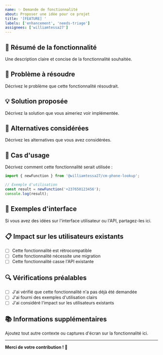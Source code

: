 ```yaml
---
name: ✨ Demande de fonctionnalité
about: Proposer une idée pour ce projet
title: '[FEATURE] '
labels: ['enhancement', 'needs-triage']
assignees: ['williamtessa27']
---
```


## 🎯 Résumé de la fonctionnalité

Une description claire et concise de la fonctionnalité souhaitée.

## 🚀 Problème à résoudre

Décrivez le problème que cette fonctionnalité résoudrait.

## 💡 Solution proposée

Décrivez la solution que vous aimeriez voir implémentée.

## 🔄 Alternatives considérées

Décrivez les alternatives que vous avez considérées.

## 📱 Cas d'usage

Décrivez comment cette fonctionnalité serait utilisée :

```typescript
import { newFunction } from '@williamtessa27/cm-phone-lookup';

// Exemple d'utilisation
const result = newFunction('+237650123456');
console.log(result);
```

## 🎨 Exemples d'interface

Si vous avez des idées sur l'interface utilisateur ou l'API, partagez-les ici.

## 📋 Impact sur les utilisateurs existants

- [ ] Cette fonctionnalité est rétrocompatible
- [ ] Cette fonctionnalité nécessite une migration
- [ ] Cette fonctionnalité casse l'API existante

## 🔍 Vérifications préalables

- [ ] J'ai vérifié que cette fonctionnalité n'a pas déjà été demandée
- [ ] J'ai fourni des exemples d'utilisation clairs
- [ ] J'ai considéré l'impact sur les utilisateurs existants

## 📚 Informations supplémentaires

Ajoutez tout autre contexte ou captures d'écran sur la fonctionnalité ici.

---

**Merci de votre contribution ! 🙏**
